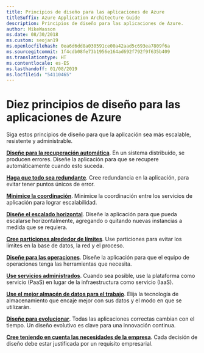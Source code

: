 ```yaml
---
title: Principios de diseño para las aplicaciones de Azure
titleSuffix: Azure Application Architecture Guide
description: Principios de diseño para las aplicaciones de Azure.
author: MikeWasson
ms.date: 08/30/2018
ms.custom: seojan19
ms.openlocfilehash: 0ea6d6dd8a030591ce00a42aad5c693ea7809f6a
ms.sourcegitcommit: 1f4cdb08fe73b1956e164ad692f792f9f635b409
ms.translationtype: HT
ms.contentlocale: es-ES
ms.lasthandoff: 01/08/2019
ms.locfileid: "54110465"
---
```

# <a name="ten-design-principles-for-azure-applications"></a>Diez principios de diseño para las aplicaciones de Azure

Siga estos principios de diseño para que la aplicación sea más escalable, resistente y administrable.

**[Diseñe para la recuperación automática](self-healing.md)**. En un sistema distribuido, se producen errores. Diseñe la aplicación para que se recupere automáticamente cuando esto suceda.

**[Haga que todo sea redundante](redundancy.md)**. Cree redundancia en la aplicación, para evitar tener puntos únicos de error.

**[Minimice la coordinación](minimize-coordination.md)**. Minimice la coordinación entre los servicios de aplicación para lograr escalabilidad.

**[Diseñe el escalado horizontal](scale-out.md)**. Diseñe la aplicación para que pueda escalarse horizontalmente, agregando o quitando nuevas instancias a medida que se requiera.

**[Cree particiones alrededor de límites](partition.md)**. Use particiones para evitar los limites en la base de datos, la red y el proceso.

**[Diseñe para las operaciones](design-for-operations.md)**. Diseñe la aplicación para que el equipo de operaciones tenga las herramientas que necesita.

**[Use servicios administrados](managed-services.md)**. Cuando sea posible, use la plataforma como servicio (PaaS) en lugar de la infraestructura como servicio (IaaS).

**[Use el mejor almacén de datos para el trabajo](use-the-best-data-store.md)**. Elija la tecnología de almacenamiento que encaje mejor con sus datos y el modo en que se utilizarán.

**[Diseñe para evolucionar](design-for-evolution.md)**. Todas las aplicaciones correctas cambian con el tiempo. Un diseño evolutivo es clave para una innovación continua.

**[Cree teniendo en cuenta las necesidades de la empresa](build-for-business.md)**. Cada decisión de diseño debe estar justificada por un requisito empresarial.
